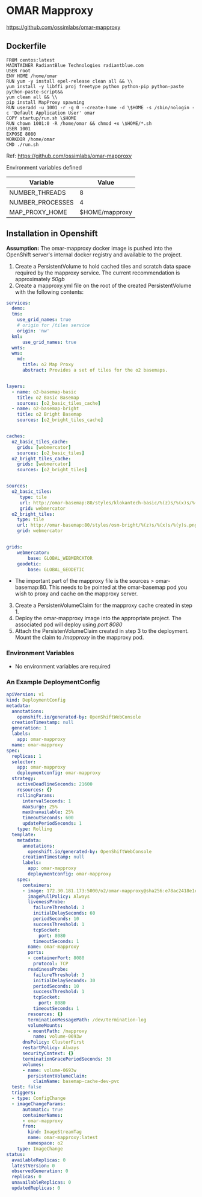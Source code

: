 # OMAR Mapproxy
https://github.com/ossimlabs/omar-mapproxy

## Dockerfile

```
FROM centos:latest
MAINTAINER RadiantBlue Technologies radiantblue.com
USER root
ENV HOME /home/omar
RUN yum -y install epel-release clean all && \\
yum install -y libffi proj freetype python python-pip python-paste python-paste-script&&
yum clean all && \\
pip install MapProxy spawning
RUN useradd -u 1001 -r -g 0 --create-home -d \$HOME -s /sbin/nologin -c 'Default Application User' omar
COPY startup/run.sh \$HOME
RUN chown 1001:0 -R /home/omar && chmod +x \$HOME/*.sh
USER 1001
EXPOSE 8080
WORKDIR /home/omar
CMD ./run.sh
```

Ref: <https://github.com/ossimlabs/omar-mapproxy>

Environment variables defined

|Variable|Value|
|------|------|
|NUMBER_THREADS|8|
|NUMBER_PROCESSES|4|
|MAP_PROXY_HOME|$HOME/mapproxy|

## Installation in Openshift

**Assumption:** The omar-mapproxy docker image is pushed into the OpenShift server's internal docker registry and available to the project.

1. Create a PersistentVolume to hold cached tiles and scratch data space required by the mapproxy service. The current recommendation is approximately *50gb*
2. Create a mapproxy.yml file on the root of the created PersistentVolume with the following contents:

```yaml
services:
  demo:
  tms:
    use_grid_names: true
    # origin for /tiles service
    origin: 'nw'
  kml:
      use_grid_names: true
  wmts:
  wms:
    md:
      title: o2 Map Proxy
      abstract: Provides a set of tiles for the o2 basemaps.


layers:
  - name: o2-basemap-basic
    title: o2 Basic Basemap
    sources: [o2_basic_tiles_cache]
  - name: o2-basemap-bright
    title: o2 Bright Basemap
    sources: [o2_bright_tiles_cache]


caches:
  o2_basic_tiles_cache:
    grids: [webmercator]
    sources: [o2_basic_tiles]
  o2_bright_tiles_cache:
    grids: [webmercator]
    sources: [o2_bright_tiles]


sources:
  o2_basic_tiles:
     type: tile
     url: http://omar-basemap:80/styles/klokantech-basic/%(z)s/%(x)s/%(y)s.png
     grid: webmercator
  o2_bright_tiles:
    type: tile
    url: http://omar-basemap:80/styles/osm-bright/%(z)s/%(x)s/%(y)s.png
    grid: webmercator


grids:
    webmercator:
        base: GLOBAL_WEBMERCATOR
    geodetic:
        base: GLOBAL_GEODETIC
```

* The important part of the mapproxy file is the sources > omar-basemap:80. This needs to be pointed at the omar-basemap pod you wish to proxy and cache on the mapproxy server.

3. Create a PersistenVolumeClaim for the mapproxy cache created in step 1.
4. Deploy the omar-mapproxy image into the appropriate project. The associated pod will deploy using *port 8080*
5. Attach the PersistenVolumeClaim created in step 3 to the deployment. Mount the claim to */mapproxy* in the mapproxy pod.

### Environment Variables
* No environment variables are required

### An Example DeploymentConfig

```yaml
apiVersion: v1
kind: DeploymentConfig
metadata:
  annotations:
    openshift.io/generated-by: OpenShiftWebConsole
  creationTimestamp: null
  generation: 1
  labels:
    app: omar-mapproxy
  name: omar-mapproxy
spec:
  replicas: 1
  selector:
    app: omar-mapproxy
    deploymentconfig: omar-mapproxy
  strategy:
    activeDeadlineSeconds: 21600
    resources: {}
    rollingParams:
      intervalSeconds: 1
      maxSurge: 25%
      maxUnavailable: 25%
      timeoutSeconds: 600
      updatePeriodSeconds: 1
    type: Rolling
  template:
    metadata:
      annotations:
        openshift.io/generated-by: OpenShiftWebConsole
      creationTimestamp: null
      labels:
        app: omar-mapproxy
        deploymentconfig: omar-mapproxy
    spec:
      containers:
      - image: 172.30.181.173:5000/o2/omar-mapproxy@sha256:e78ac2418e1e6d12641e721738664c2c30104c66243eaa03c07ab0c19f6d5832
        imagePullPolicy: Always
        livenessProbe:
          failureThreshold: 3
          initialDelaySeconds: 60
          periodSeconds: 10
          successThreshold: 1
          tcpSocket:
            port: 8080
          timeoutSeconds: 1
        name: omar-mapproxy
        ports:
        - containerPort: 8080
          protocol: TCP
        readinessProbe:
          failureThreshold: 3
          initialDelaySeconds: 30
          periodSeconds: 10
          successThreshold: 1
          tcpSocket:
            port: 8080
          timeoutSeconds: 1
        resources: {}
        terminationMessagePath: /dev/termination-log
        volumeMounts:
        - mountPath: /mapproxy
          name: volume-0693w
      dnsPolicy: ClusterFirst
      restartPolicy: Always
      securityContext: {}
      terminationGracePeriodSeconds: 30
      volumes:
      - name: volume-0693w
        persistentVolumeClaim:
          claimName: basemap-cache-dev-pvc
  test: false
  triggers:
  - type: ConfigChange
  - imageChangeParams:
      automatic: true
      containerNames:
      - omar-mapproxy
      from:
        kind: ImageStreamTag
        name: omar-mapproxy:latest
        namespace: o2
    type: ImageChange
status:
  availableReplicas: 0
  latestVersion: 0
  observedGeneration: 0
  replicas: 0
  unavailableReplicas: 0
  updatedReplicas: 0
```
